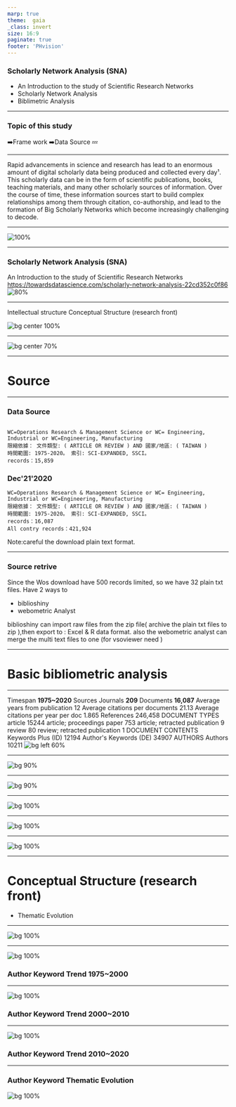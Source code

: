 ```yaml
---
marp: true
theme:  gaia
_class: invert
size: 16:9
paginate: true
footer: 'PHvision'
---
```

<!-- _paginate: false -->
###  <!--fit-->**Scholarly Network Analysis (SNA)**
- An Introduction to the study of Scientific Research Networks
- Scholarly Network Analysis
- Biblimetric Analysis

---
<!-- .slide: data-transition="fade" -->
### **Topic of this study** 
:arrow_right:Frame work
:arrow_right:Data Source
:zzz:

---

Rapid advancements in science and research has lead to an enormous amount of digital scholarly data being produced and collected every day¹. This scholarly data can be in the form of scientific publications, books, teaching materials, and many other scholarly sources of information. Over the course of time, these information sources start to build complex relationships among them through citation, co-authorship, and lead to the formation of Big Scholarly Networks which become increasingly challenging to decode.

---

![100%](img/bibliometrix-seminar-14-1024.jpg)


---

### Scholarly Network Analysis (SNA)
An Introduction to the study of Scientific Research Networks
https://towardsdatascience.com/scholarly-network-analysis-22cd352c0f86
![80%](img/paper.png)

---



Intellectual structure Conceptual Structure (research front)

![bg center 100%](img/2021/biblio_tech.png)
  

---
![bg center 70%](img/2021/bibliometric.jpg)

---

<!-- 
_backgroundColor: lightBlue
_color:
-->

# <!-- Fit-->**Source**<br>


---

### **Data Source**

```

WC=Operations Research & Management Science or WC= Engineering, Industrial or WC=Engineering, Manufacturing
限縮依據： 文件類型: ( ARTICLE OR REVIEW ) AND 國家/地區: ( TAIWAN )
時間範圍: 1975-2020。 索引: SCI-EXPANDED, SSCI。
records：15,859
```

### Dec'21'2020
```
WC=Operations Research & Management Science or WC= Engineering, Industrial or WC=Engineering, Manufacturing
限縮依據： 文件類型: ( ARTICLE OR REVIEW ) AND 國家/地區: ( TAIWAN )
時間範圍: 1975-2020。 索引: SCI-EXPANDED, SSCI。
records：16,087
All contry records：421,924
```

Note:careful the download plain text format.

---
### Source retrive 

Since the Wos download have 500 records limited, so we have 32 plain txt files.
Have 2 ways to 
- biblioshiny
- webometric Analyst
  
biblioshiny can import raw files from the zip file( archive the plain txt files to zip ),then export to : Excel & R data format.
also the webometric analyst can merge the multi text files to one (for vsoviewer need )

<!-- biblioshiny for bibliometrix

Description	Results
MAIN INFORMATION ABOUT DATA	
Timespan	1975:2020
Sources (Journals, Books, etc)	209
Documents	16087
Average years from publication	12
Average citations per documents	21.13
Average citations per year per doc	1.865
References	246458
DOCUMENT TYPES	
article	15244
article; proceedings paper	753
article; retracted publication	9
review	80
review; retracted publication	1
DOCUMENT CONTENTS	
Keywords Plus (ID)	12194
Author's Keywords (DE)	34907
AUTHORS	
Authors	10211
Author Appearances	42551
Authors of single-authored documents	949
Authors of multi-authored documents	9262
AUTHORS COLLABORATION	
Single-authored documents	2467
Documents per Author	1.58
Authors per Document	0.635
Co-Authors per Documents	2.65
Collaboration Index	0.68
-->
---

<!-- 
_backgroundColor: lightBlue
_color:
-->

# <!-- Fit-->**Basic bibliometric analysis**<br>


<!--

![bg left:30% 80%](https://marp.app/assets/marp.svg)


-->
---

<!-- 
_backgroundColor: grey
_color: White
-->
<!--MAIN INFORMATION ABOUT DATA	-->
Timespan	**1975~2020**
Sources Journals	**209**
Documents	**16,087**
Average years from publication	12
Average citations per documents	21.13
Average citations per year per doc	1.865
References	246,458
DOCUMENT TYPES	
article	15244
article; proceedings paper	753
article; retracted publication	9
review	80
review; retracted publication	1
DOCUMENT CONTENTS	
Keywords Plus (ID)	12194
Author's Keywords (DE)	34907
AUTHORS	
Authors	10211
![bg left 60%](img/2021/chrome_TQ8CDClHIp.png)

---

![bg 90%](img/2021/pubvscitation.png)

---


![bg 90%](img/2021/publish_citation_year.png)

---



![bg 100%](img/2021/50au_over_time.png)

---

![bg 100%](img/2021/30most_affi.png)



---

![bg 100%](img/au2.png)

---



<!-- 
_backgroundColor: lightBlue
_color:
-->

# <!-- Fit -->**Conceptual Structure (research front)**

- Thematic Evolution
---

![bg 100%](img/keyw_1223.png)

---
![bg 100%](img/2021/au1975_2000.png)
### Author Keyword Trend 1975~2000
---
![bg 100%](img/2021/au2000_2010.png)
### Author Keyword Trend 2000~2010
---
![bg 100%](img/2021/au2010_2020.png)
### Author Keyword Trend 2010~2020
---
### Author Keyword Thematic Evolution
![bg 100%](img/2021/5_Thematic_Evolution.png)